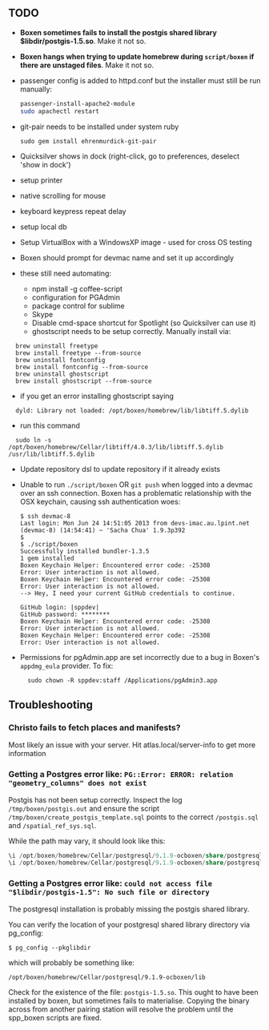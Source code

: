 ## TODO

- **Boxen sometimes fails to install the postgis shared library $libdir/postgis-1.5.so**. Make it not so.

- **Boxen hangs when trying to update homebrew during `script/boxen` if there are unstaged files**. Make it not so.

- passenger config is added to httpd.conf but the installer must still be run manually:

  ```bash
  passenger-install-apache2-module
  sudo apachectl restart
  ```

- git-pair needs to be installed under system ruby

  ```
  sudo gem install ehrenmurdick-git-pair
  ```

- Quicksilver shows in dock (right-click, go to preferences, deselect 'show in dock')
- setup printer
- native scrolling for mouse
- keyboard keypress repeat delay
- setup local db
- Setup VirtualBox with a WindowsXP image - used for cross OS testing
- Boxen should prompt for devmac name and set it up accordingly

- these still need automating:
  * npm install -g coffee-script
  * configuration for PGAdmin
  * package control for sublime
  * Skype
  * Disable cmd-space shortcut for Spotlight (so Quicksilver can use it)
  * ghostscript needs to be setup correctly. Manually install via:

```
  brew uninstall freetype
  brew install freetype --from-source
  brew uninstall fontconfig
  brew install fontconfig --from-source
  brew uninstall ghostscript
  brew install ghostscript --from-source
```

- if you get an error installing ghostscript saying
```
  dyld: Library not loaded: /opt/boxen/homebrew/lib/libtiff.5.dylib
```

- run this command
```
  sudo ln -s /opt/boxen/homebrew/Cellar/libtiff/4.0.3/lib/libtiff.5.dylib /usr/lib/libtiff.5.dylib
```
- Update repository dsl to update repository if it already exists

- Unable to run `./script/boxen` OR `git push` when logged into a devmac over an ssh connection. Boxen has a problematic relationship with the OSX keychain, causing ssh authentication woes:

  ```
  $ ssh devmac-8
  Last login: Mon Jun 24 14:51:05 2013 from devs-imac.au.lpint.net
  (devmac-8) (14:54:41) ~ 'Sacha Chua' 1.9.3p392
  $
  $ ./script/boxen
  Successfully installed bundler-1.3.5
  1 gem installed
  Boxen Keychain Helper: Encountered error code: -25308
  Error: User interaction is not allowed.
  Boxen Keychain Helper: Encountered error code: -25308
  Error: User interaction is not allowed.
  --> Hey, I need your current GitHub credentials to continue.

  GitHub login: |sppdev|
  GitHub password: ********
  Boxen Keychain Helper: Encountered error code: -25308
  Error: User interaction is not allowed.
  Boxen Keychain Helper: Encountered error code: -25308
  Error: User interaction is not allowed.
  ```

- Permissions for pgAdmin.app are set incorrectly due to a bug in Boxen's `appdmg_eula` provider. To fix:

        sudo chown -R sppdev:staff /Applications/pgAdmin3.app


## Troubleshooting

### Christo fails to fetch places and manifests?

Most likely an issue with your server. Hit atlas.local/server-info to get more information

### Getting a Postgres error like: `PG::Error: ERROR: relation "geometry_columns" does not exist`

Postgis has not been setup correctly. Inspect the log `/tmp/boxen/postgis.out` and ensure the script `/tmp/boxen/create_postgis_template.sql` points to the correct `/postgis.sql` and `/spatial_ref_sys.sql`.

While the path may vary, it should look like this:

```sql
\i /opt/boxen/homebrew/Cellar/postgresql/9.1.9-ocboxen/share/postgresql/contrib/postgis-1.5/postgis.sql
\i /opt/boxen/homebrew/Cellar/postgresql/9.1.9-ocboxen/share/postgresql/contrib/postgis-1.5/spatial_ref_sys.sql
```

### Getting a Postgres error like: `could not access file "$libdir/postgis-1.5": No such file or directory`

The postgresql installation is probably missing the postgis shared library.

You can verify the location of your postgresql shared library directory via pg_config:

`$ pg_config --pkglibdir`

which will probably be something like:

`/opt/boxen/homebrew/Cellar/postgresql/9.1.9-ocboxen/lib`

Check for the existence of the file: `postgis-1.5.so`. This ought to have been installed by boxen, but sometimes fails to materialise. Copying the binary across from another pairing station will resolve the problem until the spp_boxen scripts are fixed.



